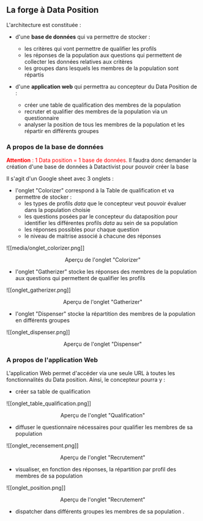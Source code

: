 ## La forge à Data Position

L'architecture est constituée : 

- d'une **base de données** qui va permettre de stocker : 

	- les critères qui vont permettre de qualifier les profils
	- les réponses de la population aux questions qui permettent de collecter les données relatives aux critères 
	- les groupes dans lesquels les membres de la population sont répartis

* d'une **application web** qui permettra au concepteur du Data Position de : 

	* créer une table de qualification des membres de la population 
	* recruter et qualifier des membres de la population via un questionnaire
	* analyser la position de tous les membres de la population et les répartir en différents groupes 

### A propos de la base de données

<p><span style="color: red;"><b>Attention</b> : 1 Data position = 1 base de données.</span> Il faudra donc demander la création d'une base de données à Datactivist pour pouvoir créer la base </p>

Il s'agit d'un Google sheet avec 3 onglets : 


- l'onglet "Colorizer" correspond à la Table de qualification et va permettre de stocker : 
	- les types de profils *data* que le concepteur veut pouvoir évaluer dans la population choisie
	- les questions posées par le concepteur du dataposition pour identifier les différentes profils *data* au sein de sa population
	- les réponses possibles pour chaque question
	- le niveau de maitrise associé à chacune des réponses 


![[media/onglet_colorizer.png]]
<center>Aperçu de l'onglet "Colorizer"</center>


* l'onglet "Gatherizer" stocke les réponses des membres de la population aux questions qui permettent de qualifier les profils

![[onglet_gatherizer.png]]
<center>Aperçu de l'onglet "Gatherizer"</center>


* l'onglet "Dispenser" stocke la répartition des membres de la population en différents groupes

![[onglet_dispenser.png]]
<center>Aperçu de l'onglet "Dispenser"</center>

### A propos de l'application Web 

L'application Web permet d'accéder via une seule URL à toutes les fonctionnalités du Data position. Ainsi, le concepteur pourra y : 
* créer sa table de qualification

![[onglet_table_qualification.png]]
<center>Aperçu de l'onglet "Qualification"</center>


* diffuser le questionnaire nécessaires pour qualifier les membres de sa population

![[onglet_recensement.png]]
<center>Aperçu de l'onglet "Recrutement"</center>

* visualiser, en fonction des réponses, la répartition par profil des membres de sa population 

![[onglet_position.png]]
<center>Aperçu de l'onglet "Recrutement"</center>

* dispatcher dans différents groupes les membres de sa population . 

